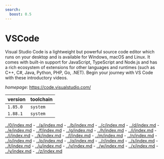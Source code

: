 ```yaml
---
search:
  boost: 0.5
---
```

# VSCode

Visual Studio Code is a lightweight but powerful source code editor      which runs on your desktop and is available for Windows, macOS and      Linux. It comes with built-in support for JavaScript, TypeScript and      Node.js and has a rich ecosystem of extensions for other languages      and runtimes (such as C++, C#, Java, Python, PHP, Go, .NET). Begin      your journey with VS Code with these introductory videos.

*homepage*: <https://code.visualstudio.com/>

version | toolchain
--------|----------
``1.85.0`` | ``system``
``1.88.1`` | ``system``

[../0/index.md](0) - [../a/index.md](a) - [../b/index.md](b) - [../c/index.md](c) - [../d/index.md](d) - [../e/index.md](e) - [../f/index.md](f) - [../g/index.md](g) - [../h/index.md](h) - [../i/index.md](i) - [../j/index.md](j) - [../k/index.md](k) - [../l/index.md](l) - [../m/index.md](m) - [../n/index.md](n) - [../o/index.md](o) - [../p/index.md](p) - [../q/index.md](q) - [../r/index.md](r) - [../s/index.md](s) - [../t/index.md](t) - [../u/index.md](u) - [../v/index.md](v) - [../w/index.md](w) - [../x/index.md](x) - [../y/index.md](y) - [../z/index.md](z)

